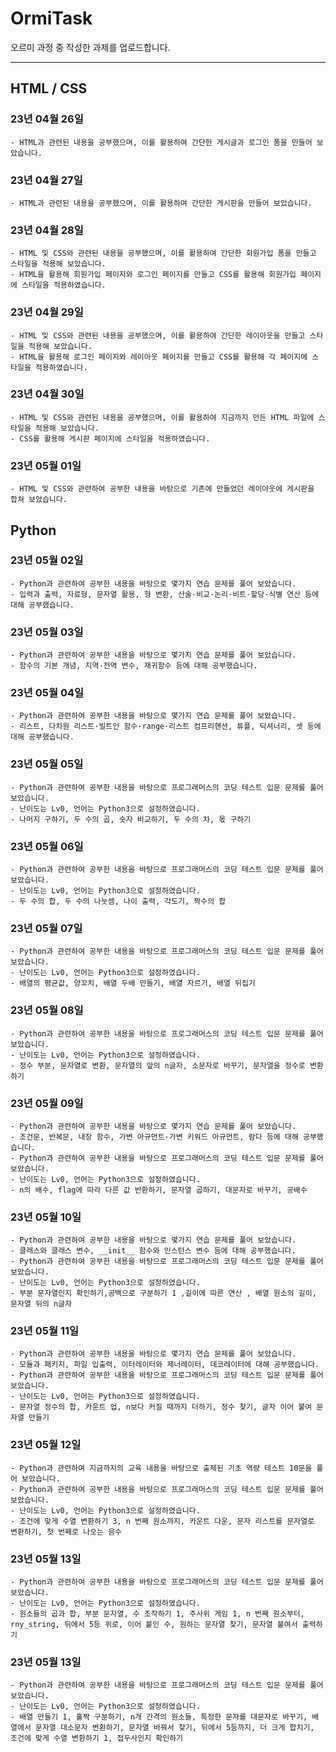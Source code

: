 # OrmiTask
오르미 과정 중 작성한 과제를 업로드합니다.

***

## HTML / CSS

### 23년 04월 26일
```
- HTML과 관련된 내용을 공부했으며, 이를 활용하여 간단한 게시글과 로그인 폼을 만들어 보았습니다.
```

### 23년 04월 27일
```
- HTML과 관련된 내용을 공부했으며, 이를 활용하여 간단한 게시판을 만들어 보았습니다.
```

### 23년 04월 28일
```
- HTML 및 CSS와 관련된 내용을 공부했으며, 이를 활용하여 간단한 회원가입 폼을 만들고 스타일을 적용해 보았습니다.
- HTML을 활용해 회원가입 페이지와 로그인 페이지를 만들고 CSS를 활용해 회원가입 페이지에 스타일을 적용하였습니다.
```

### 23년 04월 29일
```
- HTML 및 CSS와 관련된 내용을 공부했으며, 이를 활용하여 간단한 레이아웃을 만들고 스타일을 적용해 보았습니다.
- HTML을 활용해 로그인 페이지와 레이아웃 페이지를 만들고 CSS를 활용해 각 페이지에 스타일을 적용하였습니다.
```

### 23년 04월 30일
```
- HTML 및 CSS와 관련된 내용을 공부했으며, 이를 활용하여 지금까지 만든 HTML 파일에 스타일을 적용해 보았습니다.
- CSS를 활용해 게시판 페이지에 스타일을 적용하였습니다.
```

### 23년 05월 01일
```
- HTML 및 CSS와 관련하여 공부한 내용을 바탕으로 기존에 만들었던 레이아웃에 게시판을 합쳐 보았습니다.
```

## Python

### 23년 05월 02일
```
- Python과 관련하여 공부한 내용을 바탕으로 몇가지 연습 문제를 풀어 보았습니다.
- 입력과 출력, 자료형, 문자열 활용, 형 변환, 산술·비교·논리·비트·할당·식별 연산 등에 대해 공부했습니다.
```

### 23년 05월 03일
```
- Python과 관련하여 공부한 내용을 바탕으로 몇가지 연습 문제를 풀어 보았습니다.
- 함수의 기본 개념, 지역·전역 변수, 재귀함수 등에 대해 공부했습니다.
```

### 23년 05월 04일
```
- Python과 관련하여 공부한 내용을 바탕으로 몇가지 연습 문제를 풀어 보았습니다.
- 리스트, 다차원 리스트·빌트인 함수·range·리스트 컴프리헨션, 튜플, 딕셔너리, 셋 등에 대해 공부했습니다.
```

### 23년 05월 05일
```
- Python과 관련하여 공부한 내용을 바탕으로 프로그래머스의 코딩 테스트 입문 문제를 풀어 보았습니다.
- 난이도는 Lv0, 언어는 Python3으로 설정하였습니다.
- 나머지 구하기, 두 수의 곱, 숫자 비교하기, 두 수의 차, 몫 구하기
```

### 23년 05월 06일
```
- Python과 관련하여 공부한 내용을 바탕으로 프로그래머스의 코딩 테스트 입문 문제를 풀어 보았습니다.
- 난이도는 Lv0, 언어는 Python3으로 설정하였습니다.
- 두 수의 합, 두 수의 나눗셈, 나이 출력, 각도기, 짝수의 합
```

### 23년 05월 07일
```
- Python과 관련하여 공부한 내용을 바탕으로 프로그래머스의 코딩 테스트 입문 문제를 풀어 보았습니다.
- 난이도는 Lv0, 언어는 Python3으로 설정하였습니다.
- 배열의 평균값, 양꼬치, 배열 두배 만들기, 배열 자르기, 배열 뒤집기
```

### 23년 05월 08일
```
- Python과 관련하여 공부한 내용을 바탕으로 프로그래머스의 코딩 테스트 입문 문제를 풀어 보았습니다.
- 난이도는 Lv0, 언어는 Python3으로 설정하였습니다.
- 정수 부분, 문자열로 변환, 문자열의 앞의 n글자, 소문자로 바꾸기, 문자열을 정수로 변환하기
```

### 23년 05월 09일
```
- Python과 관련하여 공부한 내용을 바탕으로 몇가지 연습 문제를 풀어 보았습니다.
- 조건문, 반복문, 내장 함수, 가변 아규먼트·가변 키워드 아규먼트, 람다 등에 대해 공부했습니다.
- Python과 관련하여 공부한 내용을 바탕으로 프로그래머스의 코딩 테스트 입문 문제를 풀어 보았습니다.
- 난이도는 Lv0, 언어는 Python3으로 설정하였습니다.
- n의 배수, flag에 따라 다른 값 반환하기, 문자열 곱하기, 대문자로 바꾸기, 공배수
```

### 23년 05월 10일
```
- Python과 관련하여 공부한 내용을 바탕으로 몇가지 연습 문제를 풀어 보았습니다.
- 클래스와 클래스 변수, __init__ 함수와 인스턴스 변수 등에 대해 공부했습니다.
- Python과 관련하여 공부한 내용을 바탕으로 프로그래머스의 코딩 테스트 입문 문제를 풀어 보았습니다.
- 난이도는 Lv0, 언어는 Python3으로 설정하였습니다.
- 부분 문자열인지 확인하기,공백으로 구분하기 1 ,길이에 따른 연산 , 배열 원소의 길이, 문자열 뒤의 n글자
```

### 23년 05월 11일
```
- Python과 관련하여 공부한 내용을 바탕으로 몇가지 연습 문제를 풀어 보았습니다.
- 모듈과 패키지, 파일 입출력, 이터레이터와 제너레이터, 데코레이터에 대해 공부했습니다.
- Python과 관련하여 공부한 내용을 바탕으로 프로그래머스의 코딩 테스트 입문 문제를 풀어 보았습니다.
- 난이도는 Lv0, 언어는 Python3으로 설정하였습니다.
- 문자열 정수의 합, 카운트 업, n보다 커질 때까지 더하기, 정수 찾기, 글자 이어 붙여 문자열 만들기
```

### 23년 05월 12일
```
- Python과 관련하여 지금까지의 교육 내용을 바탕으로 출제된 기초 역량 테스트 10문을 풀어 보았습니다.
- Python과 관련하여 공부한 내용을 바탕으로 프로그래머스의 코딩 테스트 입문 문제를 풀어 보았습니다.
- 난이도는 Lv0, 언어는 Python3으로 설정하였습니다.
- 조건에 맞게 수열 변환하기 3, n 번째 원소까지, 카운트 다운, 문자 리스트를 문자열로 변환하기, 첫 번째로 나오는 음수
```

### 23년 05월 13일
```
- Python과 관련하여 공부한 내용을 바탕으로 프로그래머스의 코딩 테스트 입문 문제를 풀어 보았습니다.
- 난이도는 Lv0, 언어는 Python3으로 설정하였습니다.
- 원소들의 곱과 합, 부분 문자열, 수 조작하기 1, 주사위 게임 1, n 번째 원소부터, rny_string, 뒤에서 5등 위로, 이어 붙인 수, 원하는 문자열 찾기, 문자열 붙여서 출력하기
```

### 23년 05월 13일
```
- Python과 관련하여 공부한 내용을 바탕으로 프로그래머스의 코딩 테스트 입문 문제를 풀어 보았습니다.
- 난이도는 Lv0, 언어는 Python3으로 설정하였습니다.
- 배열 만들기 1, 홀짝 구분하기, n개 간격의 원소들, 특정한 문자를 대문자로 바꾸기, 배열에서 문자열 대소문자 변환하기, 문자열 바꿔서 찾기, 뒤에서 5등까지, 더 크게 합치기, 조건에 맞게 수열 변환하기 1, 접두사인지 확인하기
```